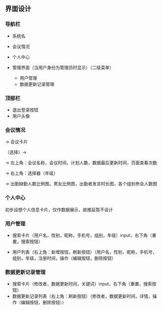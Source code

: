 ## 界面设计

### 导航栏

- 系统名

- 会议情况

- 个人中心
- 管理界面（当用户身份为管理员时显示）（二级菜单）
  - 用户管理
  - 数据更新记录管理



### 顶部栏

- 退出登录按钮
- 用户头像



### 会议情况

-> 会议卡片 

（选择）-> 

-> 左上角：会议名称，会议时间，计划人数，数据最后更新时间，页面查看次数

-> 右上角：选择器（年级）

-> 出勤缺勤人数比例图，男女比例图，出勤者发言时长图，各个组别参会人数图



### 个人中心

初步设想个人信息卡片，仅作数据展示，故推延暂不设计



### 用户管理

- 搜索卡片（用户名，性别，昵称，手机号，组别，年级）input，右下角（重置，搜索按钮）

- 用户列表（右上角：新增按钮，刷新按钮）（用户名，性别，昵称，手机号，组别，年级，注册时间，操作（编辑按钮，删除按钮）



### 数据更新记录管理

- 搜索卡片（修改者，数据更新时间，关键词）input，右下角（重置，搜索按钮）
- 数据更新记录列表（右上角：刷新按钮）（修改者，数据更新时间，详情，操作（编辑按钮，删除按钮））

